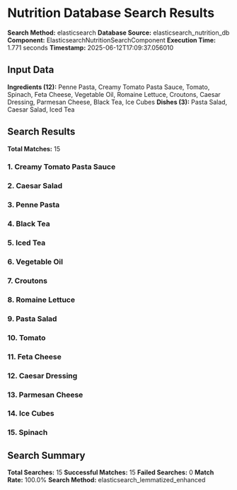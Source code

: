 # Nutrition Database Search Results

**Search Method:** elasticsearch
**Database Source:** elasticsearch_nutrition_db
**Component:** ElasticsearchNutritionSearchComponent
**Execution Time:** 1.771 seconds
**Timestamp:** 2025-06-12T17:09:37.056010

## Input Data
**Ingredients (12):** Penne Pasta, Creamy Tomato Pasta Sauce, Tomato, Spinach, Feta Cheese, Vegetable Oil, Romaine Lettuce, Croutons, Caesar Dressing, Parmesan Cheese, Black Tea, Ice Cubes
**Dishes (3):** Pasta Salad, Caesar Salad, Iced Tea

## Search Results
**Total Matches:** 15

### 1. Creamy Tomato Pasta Sauce

### 2. Caesar Salad

### 3. Penne Pasta

### 4. Black Tea

### 5. Iced Tea

### 6. Vegetable Oil

### 7. Croutons

### 8. Romaine Lettuce

### 9. Pasta Salad

### 10. Tomato

### 11. Feta Cheese

### 12. Caesar Dressing

### 13. Parmesan Cheese

### 14. Ice Cubes

### 15. Spinach

## Search Summary
**Total Searches:** 15
**Successful Matches:** 15
**Failed Searches:** 0
**Match Rate:** 100.0%
**Search Method:** elasticsearch_lemmatized_enhanced
